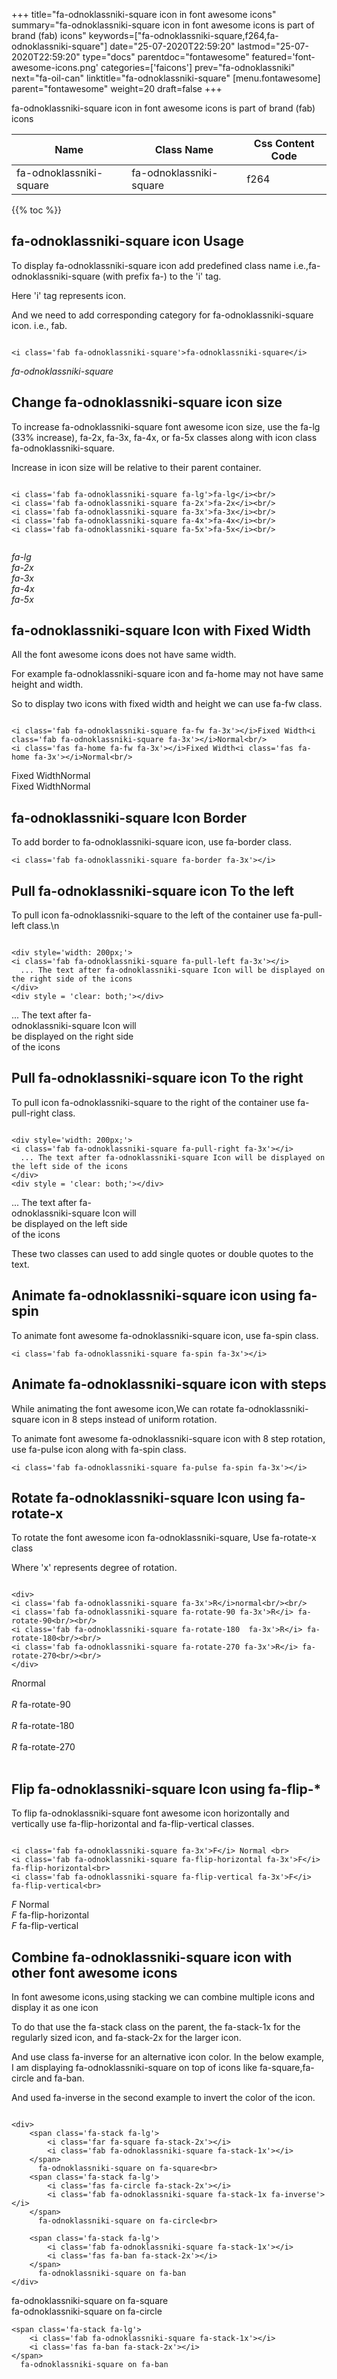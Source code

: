 +++
title="fa-odnoklassniki-square icon in font awesome icons"
summary="fa-odnoklassniki-square icon in font awesome icons is part of brand (fab) icons"
keywords=["fa-odnoklassniki-square,f264,fa-odnoklassniki-square"]
date="25-07-2020T22:59:20"
lastmod="25-07-2020T22:59:20"
type="docs"
parentdoc="fontawesome"
featured='font-awesome-icons.png'
categories=['faicons']
prev="fa-odnoklassniki"
next="fa-oil-can"
linktitle="fa-odnoklassniki-square"
[menu.fontawesome]
parent="fontawesome"
weight=20
draft=false
+++


fa-odnoklassniki-square icon in font awesome icons is part of brand (fab) icons

<div class='table-responsive'><table class='table'><thead><tr><th>Name</th><th>Class Name</th><th>Css Content Code</th></tr></thead><tbody><tr><td>fa-odnoklassniki-square</td><td>fa-odnoklassniki-square</td><td>f264</td></tr></tbody></table></div>


{{% toc %}}


## fa-odnoklassniki-square icon Usage

To display fa-odnoklassniki-square icon add predefined class name i.e.,fa-odnoklassniki-square (with prefix fa-) to the 'i' tag.

Here 'i' tag represents icon.

And we need to add corresponding category for fa-odnoklassniki-square icon. i.e., fab.


```

<i class='fab fa-odnoklassniki-square'>fa-odnoklassniki-square</i>
```

<i class='fab fa-odnoklassniki-square'>fa-odnoklassniki-square</i>




## Change fa-odnoklassniki-square icon size
To increase fa-odnoklassniki-square font awesome icon size, use the fa-lg (33% increase), fa-2x, fa-3x, fa-4x, or fa-5x classes along with icon class fa-odnoklassniki-square.

Increase in icon size will be relative to their parent container. 

```

<i class='fab fa-odnoklassniki-square fa-lg'>fa-lg</i><br/>
<i class='fab fa-odnoklassniki-square fa-2x'>fa-2x</i><br/>
<i class='fab fa-odnoklassniki-square fa-3x'>fa-3x</i><br/>
<i class='fab fa-odnoklassniki-square fa-4x'>fa-4x</i><br/>
<i class='fab fa-odnoklassniki-square fa-5x'>fa-5x</i><br/>
            
```

<i class='fab fa-odnoklassniki-square fa-lg'>fa-lg</i><br/>
<i class='fab fa-odnoklassniki-square fa-2x'>fa-2x</i><br/>
<i class='fab fa-odnoklassniki-square fa-3x'>fa-3x</i><br/>
<i class='fab fa-odnoklassniki-square fa-4x'>fa-4x</i><br/>
<i class='fab fa-odnoklassniki-square fa-5x'>fa-5x</i><br/>
            



## fa-odnoklassniki-square Icon with Fixed Width 

All the font awesome icons does not have same width.

For example fa-odnoklassniki-square icon and fa-home may not have same height and width.

So to display two icons with fixed width and height we can use fa-fw class.


```

<i class='fab fa-odnoklassniki-square fa-fw fa-3x'></i>Fixed Width<i class='fab fa-odnoklassniki-square fa-3x'></i>Normal<br/>
<i class='fas fa-home fa-fw fa-3x'></i>Fixed Width<i class='fas fa-home fa-3x'></i>Normal<br/>
```

<i class='fab fa-odnoklassniki-square fa-fw fa-3x'></i>Fixed Width<i class='fab fa-odnoklassniki-square fa-3x'></i>Normal<br/>
<i class='fas fa-home fa-fw fa-3x'></i>Fixed Width<i class='fas fa-home fa-3x'></i>Normal<br/>



## fa-odnoklassniki-square Icon Border 

To add border to fa-odnoklassniki-square icon, use fa-border class.


```
<i class='fab fa-odnoklassniki-square fa-border fa-3x'></i>

```
<i class='fab fa-odnoklassniki-square fa-border fa-3x'></i>





## Pull fa-odnoklassniki-square icon To the left

To pull icon fa-odnoklassniki-square to the left of the container use fa-pull-left class.\n

```

<div style='width: 200px;'>
<i class='fab fa-odnoklassniki-square fa-pull-left fa-3x'></i>
  ... The text after fa-odnoklassniki-square Icon will be displayed on the right side of the icons
</div>
<div style = 'clear: both;'></div>
```

<div style='width: 200px;'>
<i class='fab fa-odnoklassniki-square fa-pull-left fa-3x'></i>
  ... The text after fa-odnoklassniki-square Icon will be displayed on the right side of the icons
</div>
<div style = 'clear: both;'></div>




## Pull fa-odnoklassniki-square icon To the right
To pull icon fa-odnoklassniki-square to the right of the container use fa-pull-right class.

```

<div style='width: 200px;'>
<i class='fab fa-odnoklassniki-square fa-pull-right fa-3x'></i>
  ... The text after fa-odnoklassniki-square Icon will be displayed on the left side of the icons
</div>
<div style = 'clear: both;'></div>
```

<div style='width: 200px;'>
<i class='fab fa-odnoklassniki-square fa-pull-right fa-3x'></i>
  ... The text after fa-odnoklassniki-square Icon will be displayed on the left side of the icons
</div>
<div style = 'clear: both;'></div>

These two classes can used to add single quotes or double quotes to the text.


## Animate fa-odnoklassniki-square icon using fa-spin
To animate font awesome fa-odnoklassniki-square icon, use fa-spin class.

```
<i class='fab fa-odnoklassniki-square fa-spin fa-3x'></i>
```
<i class='fab fa-odnoklassniki-square fa-spin fa-3x'></i>




## Animate fa-odnoklassniki-square icon with steps
While animating the font awesome icon,We can rotate fa-odnoklassniki-square icon in 8 steps instead of uniform rotation.

To animate font awesome fa-odnoklassniki-square icon with 8 step rotation, use fa-pulse icon along with fa-spin class.


```
<i class='fab fa-odnoklassniki-square fa-pulse fa-spin fa-3x'></i>

```
<i class='fab fa-odnoklassniki-square fa-pulse fa-spin fa-3x'></i>





## Rotate fa-odnoklassniki-square Icon using fa-rotate-x
To rotate the font awesome icon fa-odnoklassniki-square, Use fa-rotate-x class

Where 'x' represents degree of rotation.


```

<div>
<i class='fab fa-odnoklassniki-square fa-3x'>R</i>normal<br/><br/>
<i class='fab fa-odnoklassniki-square fa-rotate-90 fa-3x'>R</i> fa-rotate-90<br/><br/> 
<i class='fab fa-odnoklassniki-square fa-rotate-180  fa-3x'>R</i> fa-rotate-180<br/><br/> 
<i class='fab fa-odnoklassniki-square fa-rotate-270 fa-3x'>R</i> fa-rotate-270<br/><br/>
</div>
```

<div>
<i class='fab fa-odnoklassniki-square fa-3x'>R</i>normal<br/><br/>
<i class='fab fa-odnoklassniki-square fa-rotate-90 fa-3x'>R</i> fa-rotate-90<br/><br/> 
<i class='fab fa-odnoklassniki-square fa-rotate-180  fa-3x'>R</i> fa-rotate-180<br/><br/> 
<i class='fab fa-odnoklassniki-square fa-rotate-270 fa-3x'>R</i> fa-rotate-270<br/><br/>
</div>




## Flip fa-odnoklassniki-square Icon using fa-flip-*
To flip fa-odnoklassniki-square font awesome icon horizontally and vertically use fa-flip-horizontal and fa-flip-vertical classes. 

```

<i class='fab fa-odnoklassniki-square fa-3x'>F</i> Normal <br>
<i class='fab fa-odnoklassniki-square fa-flip-horizontal fa-3x'>F</i> fa-flip-horizontal<br>
<i class='fab fa-odnoklassniki-square fa-flip-vertical fa-3x'>F</i> fa-flip-vertical<br>
```

<i class='fab fa-odnoklassniki-square fa-3x'>F</i> Normal <br>
<i class='fab fa-odnoklassniki-square fa-flip-horizontal fa-3x'>F</i> fa-flip-horizontal<br>
<i class='fab fa-odnoklassniki-square fa-flip-vertical fa-3x'>F</i> fa-flip-vertical<br>




## Combine fa-odnoklassniki-square icon with other font awesome icons
In font awesome icons,using stacking we can combine multiple icons and display it as one icon 

To do that use the fa-stack class on the parent, the fa-stack-1x for the regularly sized icon, and fa-stack-2x for the larger icon.

And use class fa-inverse for an alternative icon color. 
In the below example, I am displaying fa-odnoklassniki-square on top of icons like fa-square,fa-circle and fa-ban.

And used fa-inverse in the second example to invert the color of the icon.

```

<div>
    <span class='fa-stack fa-lg'>
        <i class='far fa-square fa-stack-2x'></i>
        <i class='fab fa-odnoklassniki-square fa-stack-1x'></i>
    </span>
      fa-odnoklassniki-square on fa-square<br>
    <span class='fa-stack fa-lg'>
        <i class='fas fa-circle fa-stack-2x'></i>
        <i class='fab fa-odnoklassniki-square fa-stack-1x fa-inverse'></i>
    </span>
      fa-odnoklassniki-square on fa-circle<br>

    <span class='fa-stack fa-lg'>
        <i class='fab fa-odnoklassniki-square fa-stack-1x'></i>
        <i class='fas fa-ban fa-stack-2x'></i>
    </span>
      fa-odnoklassniki-square on fa-ban
</div>
```

<div>
    <span class='fa-stack fa-lg'>
        <i class='far fa-square fa-stack-2x'></i>
        <i class='fab fa-odnoklassniki-square fa-stack-1x'></i>
    </span>
      fa-odnoklassniki-square on fa-square<br>
    <span class='fa-stack fa-lg'>
        <i class='fas fa-circle fa-stack-2x'></i>
        <i class='fab fa-odnoklassniki-square fa-stack-1x fa-inverse'></i>
    </span>
      fa-odnoklassniki-square on fa-circle<br>

    <span class='fa-stack fa-lg'>
        <i class='fab fa-odnoklassniki-square fa-stack-1x'></i>
        <i class='fas fa-ban fa-stack-2x'></i>
    </span>
      fa-odnoklassniki-square on fa-ban
</div>






